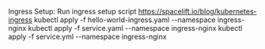 Ingress Setup:
Run ingress setup script
https://spacelift.io/blog/kubernetes-ingress
kubectl apply -f hello-world-ingress.yaml --namespace ingress-nginx
  kubectl apply -f service.yaml --namespace ingress-nginx
   kubectl apply -f service.yml --namespace ingress-nginx
